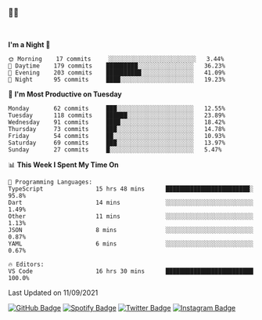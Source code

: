 ### 🤙🍺

<!-- <a href="https://github-readme-stats.vercel.app/api?username=hzak2xx&count_private=true&show_icons=true&theme=dracula">
  <img align="center" src="https://github-readme-stats.vercel.app/api?username=hzak2xx&count_private=true&show_icons=true&theme=dracula" />
</a>
</br> -->
</br>

<!--START_SECTION:waka-->
**I'm a Night 🦉** 

```text
🌞 Morning    17 commits     ░░░░░░░░░░░░░░░░░░░░░░░░░   3.44% 
🌆 Daytime    179 commits    █████████░░░░░░░░░░░░░░░░   36.23% 
🌃 Evening    203 commits    ██████████░░░░░░░░░░░░░░░   41.09% 
🌙 Night      95 commits     ████░░░░░░░░░░░░░░░░░░░░░   19.23%

```
📅 **I'm Most Productive on Tuesday** 

```text
Monday       62 commits     ███░░░░░░░░░░░░░░░░░░░░░░   12.55% 
Tuesday      118 commits    ██████░░░░░░░░░░░░░░░░░░░   23.89% 
Wednesday    91 commits     ████░░░░░░░░░░░░░░░░░░░░░   18.42% 
Thursday     73 commits     ███░░░░░░░░░░░░░░░░░░░░░░   14.78% 
Friday       54 commits     ██░░░░░░░░░░░░░░░░░░░░░░░   10.93% 
Saturday     69 commits     ███░░░░░░░░░░░░░░░░░░░░░░   13.97% 
Sunday       27 commits     █░░░░░░░░░░░░░░░░░░░░░░░░   5.47%

```


📊 **This Week I Spent My Time On** 

```text
💬 Programming Languages: 
TypeScript               15 hrs 48 mins      ████████████████████████░   95.8% 
Dart                     14 mins             ░░░░░░░░░░░░░░░░░░░░░░░░░   1.49% 
Other                    11 mins             ░░░░░░░░░░░░░░░░░░░░░░░░░   1.13% 
JSON                     8 mins              ░░░░░░░░░░░░░░░░░░░░░░░░░   0.87% 
YAML                     6 mins              ░░░░░░░░░░░░░░░░░░░░░░░░░   0.67%

🔥 Editors: 
VS Code                  16 hrs 30 mins      █████████████████████████   100.0%

```


 Last Updated on 11/09/2021
<!--END_SECTION:waka-->

[![GitHub Badge](https://img.shields.io/badge/GitHub-100000?style=for-the-badge&logo=github&logoColor=white)](https://github.com/hzak2xx)
[![Spotify Badge](https://img.shields.io/badge/Spotify-1ED760?&style=for-the-badge&logo=spotify&logoColor=white)](https://open.spotify.com/user/uf90s6sbbh75a1mt44clkhkvf)
[![Twitter Badge](https://img.shields.io/badge/Twitter-1DA1F2?style=for-the-badge&logo=twitter&logoColor=white)](https://twitter.com/hzak2xx)
[![Instagram Badge](https://img.shields.io/badge/Instagram-E4405F?style=for-the-badge&logo=instagram&logoColor=white)](https://www.instagram.com/hzak2xx/)
